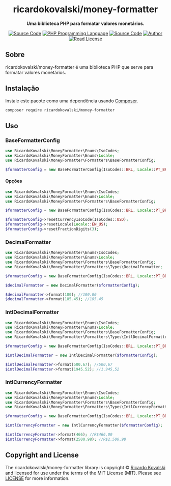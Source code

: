 <h1 align="center">ricardokovalski/money-formatter</h1>

<p align="center">
    <strong>Uma biblioteca PHP para formatar valores monetários.</strong>
</p>

<p align="center">
    <a href="https://github.com/ricardokovalski/money-formatter"><img src="http://img.shields.io/badge/source-ricardokovalski/money--formatter-blue.svg" alt="Source Code"></a>
    <a href="https://php.net"><img src="https://img.shields.io/badge/php-%3E=5.6-777bb3.svg" alt="PHP Programming Language"></a>
    <a href="https://github.com/ricardokovalski/money-formatter/releases"><img src="https://img.shields.io/github/release/ricardokovalski/money-formatter.svg" alt="Source Code"></a>
    <a href="https://github.com/ricardokovalski"><img src="http://img.shields.io/badge/author-@ricardokovalski-blue.svg" alt="Author"></a>
    <a href="https://github.com/ricardokovalski/money-formatter/blob/main/LICENSE"><img src="https://img.shields.io/badge/license-MIT-brightgreen.svg" alt="Read License"></a>
</p>

## Sobre

ricardokovalski/money-formatter é uma biblioteca PHP que serve para formatar valores monetários.

## Instalação

Instale este pacote como uma dependência usando [Composer](https://getcomposer.org).

```bash
composer require ricardokovalski/money-formatter
```

## Uso

### BaseFormatterConfig

```php
use RicardoKovalski\MoneyFormatter\Enums\IsoCodes;
use RicardoKovalski\MoneyFormatter\Enums\Locale;
use RicardoKovalski\MoneyFormatter\Formatters\BaseFormatterConfig;

$formatterConfig = new BaseFormatterConfig(IsoCodes::BRL, Locale::PT_BR);
```

#### Opções

```php
use RicardoKovalski\MoneyFormatter\Enums\IsoCodes;
use RicardoKovalski\MoneyFormatter\Enums\Locale;
use RicardoKovalski\MoneyFormatter\Formatters\BaseFormatterConfig;

$formatterConfig = new BaseFormatterConfig(IsoCodes::BRL, Locale::PT_BR);

$formatterConfig->resetCurrencyIsoCode(IsoCodes::USD);
$formatterConfig->resetLocale(Locale::EN_US);
$formatterConfig->resetFractionDigits(3);
```

### DecimalFormatter

```php
use RicardoKovalski\MoneyFormatter\Enums\IsoCodes;
use RicardoKovalski\MoneyFormatter\Enums\Locale;
use RicardoKovalski\MoneyFormatter\Formatters\BaseFormatterConfig;
use RicardoKovalski\MoneyFormatter\Formatters\Types\DecimalFormatter;

$formatterConfig = new BaseFormatterConfig(IsoCodes::BRL, Locale::PT_BR);

$decimalFormatter = new DecimalFormatter($formatterConfig);

$decimalFormatter->format(100); //100.00
$decimalFormatter->format(185.45); //185.45
```

### IntlDecimalFormatter

```php
use RicardoKovalski\MoneyFormatter\Enums\IsoCodes;
use RicardoKovalski\MoneyFormatter\Enums\Locale;
use RicardoKovalski\MoneyFormatter\Formatters\BaseFormatterConfig;
use RicardoKovalski\MoneyFormatter\Formatters\Types\IntlDecimalFormatter;

$formatterConfig = new BaseFormatterConfig(IsoCodes::BRL, Locale::PT_BR);

$intlDecimalFormatter = new IntlDecimalFormatter($formatterConfig);

$intlDecimalFormatter->format(500.67); //500,67
$intlDecimalFormatter->format(1945.52); //1.945,52
```

### IntlCurrencyFormatter

```php
use RicardoKovalski\MoneyFormatter\Enums\IsoCodes;
use RicardoKovalski\MoneyFormatter\Enums\Locale;
use RicardoKovalski\MoneyFormatter\Formatters\BaseFormatterConfig;
use RicardoKovalski\MoneyFormatter\Formatters\Types\IntlCurrencyFormatter;

$formatterConfig = new BaseFormatterConfig(IsoCodes::BRL, Locale::PT_BR);

$intlCurrencyFormatter = new IntlCurrencyFormatter($formatterConfig);

$intlCurrencyFormatter->format(466); //R$466,00
$intlCurrencyFormatter->format(2500.98); //R$2.500,98
```

## Copyright and License

The ricardokovalski/money-formatter library is copyright © [Ricardo Kovalski](https://github.com/ricardokovalski)
and licensed for use under the terms of the
MIT License (MIT). Please see [LICENSE](LICENSE) for more information.
